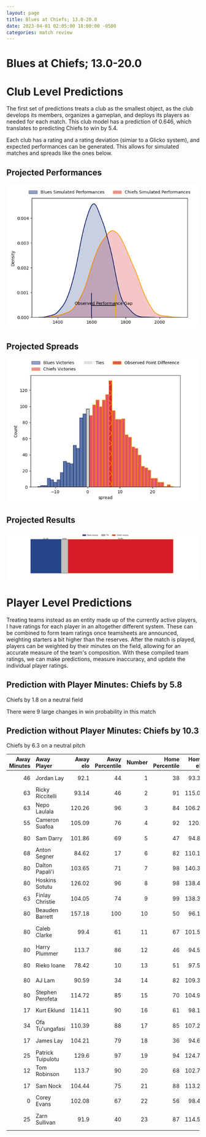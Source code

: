 ```yaml
---  
layout: page  
title: Blues at Chiefs; 13.0-20.0  
date: 2023-04-01 02:05:00 18:00:00 -0500  
categories: match review  
---
```

# Blues at Chiefs; 13.0-20.0

# Club Level Predictions


The first set of predictions treats a club as the smallest object, as the club develops its members, organizes a gameplan, and deploys its players as needed for each match. This club model has a prediction of 0.646, which translates to predicting Chiefs to win by 5.4.

Each club has a rating and a rating deviation (simiar to a Glicko system), and expected performances can be generated. This allows for simulated matches and spreads like the ones below.
## Projected Performances


![Projected Performances](plots/performances_2023-04-01-Chiefs-Blues.png)
## Projected Spreads


![Projected Spreads](plots/spreads_2023-04-01-Chiefs-Blues.png)
## Projected Results


![Projected Results](plots/resultbar_2023-04-01-Chiefs-Blues.png)
# Player Level Predictions


Treating teams instead as an entity made up of the currently active players, I have ratings for each player in an altogether different system. These can be combined to form team ratings once teamsheets are announced, weighting starters a bit higher than the reserves. After the match is played, players can be weighted by their minutes on the field, allowing for an accurate measure of the team's composition. With these compiled team ratings, we can make predictions, measure inaccuracy, and update the individual player ratings.
## Prediction with Player Minutes: Chiefs by 5.8


Chiefs by 1.8 on a neutral field

There were 9 large changes in win probability in this match
## Prediction without Player Minutes: Chiefs by 10.3


Chiefs by 6.3 on a neutral pitch



|   Away Minutes | Away Player       |   Away elo |   Away Percentile |   Number |   Home Percentile |   Home elo | Home Player          |   Home Minutes |
|---------------:|:------------------|-----------:|------------------:|---------:|------------------:|-----------:|:---------------------|---------------:|
|             46 | Jordan Lay        |      92.1  |                44 |        1 |                38 |      93.32 | Ollie Norris         |             55 |
|             63 | Ricky Riccitelli  |      93.14 |                46 |        2 |                91 |     115.04 | Samisoni Taukei'aho  |             51 |
|             63 | Nepo Laulala      |     120.26 |                96 |        3 |                84 |     106.28 | John Ryan            |             55 |
|             55 | Cameron Suafoa    |     105.09 |                76 |        4 |                92 |     120.3  | Brodie Retallick     |             80 |
|             80 | Sam Darry         |     101.86 |                69 |        5 |                47 |      94.82 | Tupou Vaa'i          |             51 |
|             68 | Anton Segner      |      84.62 |                17 |        6 |                82 |     110.19 | Samipeni Finau       |             80 |
|             80 | Dalton Papali'i   |     103.65 |                71 |        7 |                98 |     140.37 | Sam Cane             |             62 |
|             80 | Hoskins Sotutu    |     126.02 |                96 |        8 |                98 |     138.41 | Luke Jacobson        |             80 |
|             63 | Finlay Christie   |     104.05 |                74 |        9 |                99 |     138.35 | Brad Weber           |             60 |
|             80 | Beauden Barrett   |     157.18 |               100 |       10 |                50 |      96.11 | Damian McKenzie      |             80 |
|             80 | Caleb Clarke      |      99.4  |                61 |       11 |                67 |     101.59 | Etene Nanai-Seturo   |             80 |
|             80 | Harry Plummer     |     113.7  |                86 |       12 |                46 |      94.52 | Rameka Poihipi       |             80 |
|             80 | Rieko Ioane       |      78.42 |                10 |       13 |                51 |      97.56 | Daniel Rona          |             66 |
|             80 | AJ Lam            |      90.59 |                34 |       14 |                82 |     109.37 | Emoni Narawa         |             72 |
|             80 | Stephen Perofeta  |     114.72 |                85 |       15 |                70 |     104.96 | Shaun Stevenson      |             80 |
|             17 | Kurt Eklund       |     114.11 |                90 |       16 |                61 |      98.16 | Tyrone Thompson      |             29 |
|             34 | Ofa Tu'ungafasi   |     110.39 |                88 |       17 |                85 |     107.26 | Aidan Ross           |             25 |
|             17 | James Lay         |     104.21 |                79 |       18 |                36 |      94.69 | George Dyer          |             25 |
|             25 | Patrick Tuipulotu |     129.6  |                97 |       19 |                94 |     124.77 | Naitoa Ah Kuoi       |             29 |
|             12 | Tom Robinson      |     113.7  |                90 |       20 |                68 |     102.75 | Pita Gus Sowakula    |             18 |
|             17 | Sam Nock          |     104.44 |                75 |       21 |                88 |     113.27 | Cortez Ratima        |             20 |
|              0 | Corey Evans       |     102.08 |                67 |       22 |                56 |      98.45 | Bryn Gatland         |             14 |
|             25 | Zarn Sullivan     |      91.9  |                40 |       23 |                87 |     114.56 | Liam Coombes-Fabling |              8 |

